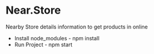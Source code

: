 # Near.Store
Nearby Store details information to get products in online

* Install node_modules - npm install
* Run Project - npm start
